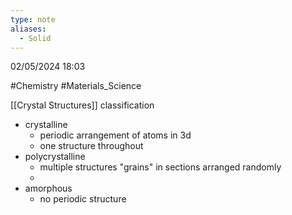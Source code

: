```yaml
---
type: note
aliases:
  - Solid
---
```

02/05/2024 18:03

  #Chemistry #Materials_Science


[[Crystal Structures]]
classification
- crystalline
	- periodic arrangement of atoms in 3d
	- one structure throughout
- polycrystalline
	- multiple structures "grains" in sections arranged randomly
	- 
- amorphous
	- no periodic structure

